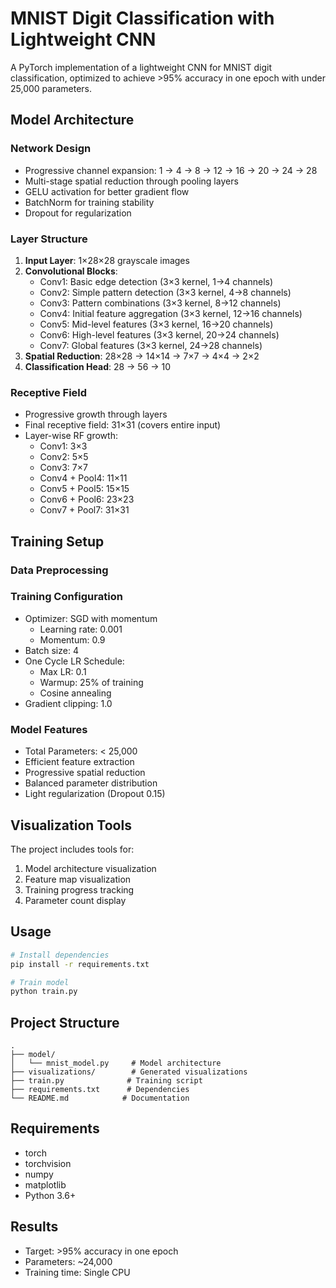# MNIST Digit Classification with Lightweight CNN

A PyTorch implementation of a lightweight CNN for MNIST digit classification, optimized to achieve >95% accuracy in one epoch with under 25,000 parameters.

## Model Architecture

### Network Design
- Progressive channel expansion: 1 → 4 → 8 → 12 → 16 → 20 → 24 → 28
- Multi-stage spatial reduction through pooling layers
- GELU activation for better gradient flow
- BatchNorm for training stability
- Dropout for regularization

### Layer Structure
1. **Input Layer**: 1×28×28 grayscale images
2. **Convolutional Blocks**:
   - Conv1: Basic edge detection (3×3 kernel, 1→4 channels)
   - Conv2: Simple pattern detection (3×3 kernel, 4→8 channels)
   - Conv3: Pattern combinations (3×3 kernel, 8→12 channels)
   - Conv4: Initial feature aggregation (3×3 kernel, 12→16 channels)
   - Conv5: Mid-level features (3×3 kernel, 16→20 channels)
   - Conv6: High-level features (3×3 kernel, 20→24 channels)
   - Conv7: Global features (3×3 kernel, 24→28 channels)
3. **Spatial Reduction**: 28×28 → 14×14 → 7×7 → 4×4 → 2×2
4. **Classification Head**: 28 → 56 → 10

### Receptive Field
- Progressive growth through layers
- Final receptive field: 31×31 (covers entire input)
- Layer-wise RF growth:
  * Conv1: 3×3
  * Conv2: 5×5
  * Conv3: 7×7
  * Conv4 + Pool4: 11×11
  * Conv5 + Pool5: 15×15
  * Conv6 + Pool6: 23×23
  * Conv7 + Pool7: 31×31

## Training Setup

### Data Preprocessing

### Training Configuration
- Optimizer: SGD with momentum
  * Learning rate: 0.001
  * Momentum: 0.9
- Batch size: 4
- One Cycle LR Schedule:
  * Max LR: 0.1
  * Warmup: 25% of training
  * Cosine annealing
- Gradient clipping: 1.0

### Model Features
- Total Parameters: < 25,000
- Efficient feature extraction
- Progressive spatial reduction
- Balanced parameter distribution
- Light regularization (Dropout 0.15)

## Visualization Tools
The project includes tools for:
1. Model architecture visualization
2. Feature map visualization
3. Training progress tracking
4. Parameter count display

## Usage

```bash
# Install dependencies
pip install -r requirements.txt

# Train model
python train.py
```

## Project Structure
```
.
├── model/
│   └── mnist_model.py     # Model architecture
├── visualizations/        # Generated visualizations
├── train.py              # Training script
├── requirements.txt      # Dependencies
└── README.md            # Documentation
```

## Requirements
- torch
- torchvision
- numpy
- matplotlib
- Python 3.6+

## Results
- Target: >95% accuracy in one epoch
- Parameters: ~24,000
- Training time: Single CPU
```



